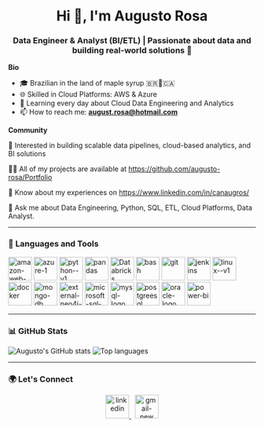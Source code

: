 <h1 align="center">Hi 👋, I'm Augusto Rosa</h1>
<h3 align="center">Data Engineer & Analyst (BI/ETL) | Passionate about data and building real-world solutions 🚀</h3>

**Bio**
- 🎓 Brazilian in the land of maple syrup 🇧🇷🍁🇨🇦
- 🌐 Skilled in Cloud Platforms: AWS & Azure
- 🎯 Learning every day about Cloud Data Engineering and Analytics
- 📫 How to reach me: **august.rosa@hotmail.com**

**Community**

👯 Interested in building scalable data pipelines, cloud-based analytics, and BI solutions

👨‍💻 All of my projects are available at https://github.com/augusto-rosa/Portfolio

📝 Know about my experiences on https://www.linkedin.com/in/canaugros/

💬 Ask me about Data Engineering, Python, SQL, ETL, Cloud Platforms, Data Analyst.

---

### 🧰 Languages and Tools

<p>
  
  <a href="https://aws.amazon.com/" target="_blank"><img width="48" height="48" src="https://img.icons8.com/color/48/amazon-web-services.png" alt="amazon-web-services"/></a>
  <a href="https://azure.microsoft.com/" target="_blank"><img width="48" height="48" src="https://img.icons8.com/fluency/48/azure-1.png" alt="azure-1"/></a>
  <a href="https://www.python.org" target="_blank"><img width="48" height="48" src="https://img.icons8.com/color/48/python--v1.png" alt="python--v1"/></a>
  <a href="https://pandas.pydata.org/" target="_blank"><img width="48" height="48" src="https://img.icons8.com/color/48/pandas.png" alt="pandas"/></a>
  <a href="https://www.databricks.com/" target="_blank"><img width="48" height="48" src="https://cdn.brandfetch.io/idSUrLOWbH/w/800/h/840/theme/dark/symbol.png?c=1dxbfHSJFAPEGdCLU4o5B" alt="Databricks"/></a>
  <a href="https://www.gnu.org/software/bash/" target="_blank"><img width="48" height="48" src="https://img.icons8.com/plasticine/100/bash.png" alt="bash"/></a>
  <a href="https://git-scm.com/" target="_blank"><img width="48" height="48" src="https://img.icons8.com/color/48/git.png" alt="git"/></a>
  <a href="https://www.jenkins.io/" target="_blank"><img width="48" height="48" src="https://img.icons8.com/color/48/jenkins.png" alt="jenkins"/></a>
  <a href="https://www.linux.org/" target="_blank"><img width="48" height="48" src="https://img.icons8.com/color/48/linux--v1.png" alt="linux--v1"/></a>
  <a href="https://www.docker.com/" target="_blank"><img width="48" height="48" src="https://img.icons8.com/color/48/docker.png" alt="docker"/></a>
  <a href="https://www.mongodb.com/" target="_blank"><img width="48" height="48" src="https://img.icons8.com/color/48/mongo-db.png" alt="mongo-db"/></a>
  <a href="https://neo4j.com/" target="_blank"><img width="48" height="48" src="https://img.icons8.com/external-tal-revivo-shadow-tal-revivo/48/external-neo4j-a-graph-database-management-system-developed-logo-shadow-tal-revivo.png" alt="external-neo4j-a-graph-database-management-system-developed-logo-shadow-tal-revivo"/></a>
  <a href="https://www.microsoft.com/en-us/sql-server" target="_blank"><img width="48" height="48" src="https://img.icons8.com/color/48/microsoft-sql-server.png" alt="microsoft-sql-server"/></a>
  <a href="https://www.mysql.com/" target="_blank"><img width="48" height="48" src="https://img.icons8.com/fluency/48/mysql-logo.png" alt="mysql-logo"/></a>
  <a href="https://www.postgresql.org/" target="_blank"><img width="48" height="48" src="https://img.icons8.com/color/48/postgreesql.png" alt="postgreesql"/></a>
  <a href="https://www.oracle.com/" target="_blank"><img width="48" height="48" src="https://img.icons8.com/color/48/oracle-logo.png" alt="oracle-logo"/></a>
  <a href="https://www.powerbi.com/" target="_blank"><img width="48" height="48" src="https://img.icons8.com/color/48/power-bi.png" alt="power-bi"/></a>
  
</p>

---

### 📊 GitHub Stats

<p align="left">
  <img src="https://github-readme-stats.vercel.app/api?username=augusto-rosa&show_icons=true&theme=dracula&hide_title=true" alt="Augusto's GitHub stats" />
  <img src="https://github-readme-stats.vercel.app/api/top-langs/?username=augusto-rosa&layout=compact&theme=dracula" alt="Top languages" />
</p>

---

### 🌍 Let's Connect

<p align="center">
  <a href="https://www.linkedin.com/in/canaugros/" target="_blank">
    <img width="48" height="48" src="https://img.icons8.com/fluency/48/linkedin.png" alt="linkedin"/>
  </a>
  &nbsp;
  <a href="mailto:canaugros@gmail.com">
    <img width="48" height="48" src="https://img.icons8.com/fluency/48/gmail-new.png" alt="gmail-new"/>
  </a>
</p>

